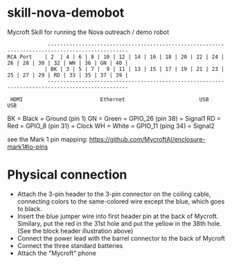 # skill-nova-demobot
Mycroft Skill for running the Nova outreach / demo robot
```
             ------------------------------------------------------------------------------------------------
RCA Port    | 2  | 4 | 6 | 8 | 10 | 12 | 14 | 16 | 18 | 20 | 22 | 24 | 26 | 28 | 30 | 32 | WH | 36 | GN | 40 |
            | BK | 3 | 5 | 7 |  9 | 11 | 13 | 15 | 17 | 19 | 21 | 23 | 25 | 27 | 29 | RD | 33 | 35 | 37 | 39 |
             ------------------------------------------------------------------------------------------------
             
 HDMI                         Ethernet                        USB     USB
```

BK = Black = Ground (pin 1)
GN = Green = GPIO_26 (pin 38) = Signal1
RD = Red = GPIO_8 (pin 31) = Clock
WH = White = GPIO_11 (ping 34) = Signal2

see the Mark 1 pin mapping: https://github.com/MycroftAI/enclosure-mark1#io-pins

# Physical connection

* Attach the 3-pin header to the 3-pin connector on the coiling cable, connecting colors to the same-colored wire except the blue, which goes to black.
* Insert the blue jumper wire into first header pin at the back of Mycroft.  Similary, put the red in the 31st hole and put the yellow in the 38th hole.  (See the block header illustration above)
* Connect the power lead with the barrel connector to the back of Mycroft
* Connect the three standard batteries
* Attach the "Mycroft" phone

